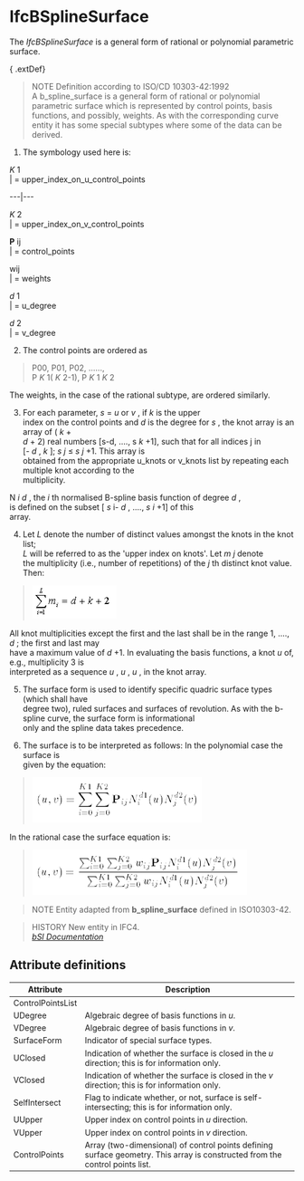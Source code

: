IfcBSplineSurface
=================
The _IfcBSplineSurface_ is a general form of rational or polynomial parametric
surface.  
  
{ .extDef}  
> NOTE  Definition according to ISO/CD 10303-42:1992  
> A b_spline_surface is a general form of rational or polynomial parametric
> surface which is represented by control points, basis functions, and
> possibly, weights. As with the corresponding curve entity it has some
> special subtypes where some of the data can be derived.

  

  1. The symbology used here is:  
  
  
 _K_ 1  
| = upper_index_on_u_control_points  
  
---|---  
  
  
 _K_ 2  
| = upper_index_on_v_control_points  
  
  
  
 **P** ij  
| = control_points  
  
  
  
wij  
| = weights  
  
  
  
 _d_ 1  
| = u_degree  
  
  
  
 _d_ 2  
| = v_degree  
  
  
  
  

  

  2. The control points are ordered as  

> P00, P01, P02, ......,  
> P _K_ 1( _K_ 2-1), P _K_ 1 _K_ 2

  
The weights, in the case of the rational subtype, are ordered similarly.  
  
  

  

  3. For each parameter, _s_ = _u_ or _v_ , if _k_ is the upper  
index on the control points and _d_ is the degree for _s_ , the knot array is
an array of ( _k_ +  
 _d_ \+ 2) real numbers [s-d, ...., s _k_ +1], such that for all indices j in  
[- _d_ , _k_ ]; _s_ _j_ ≤ _s_ _j_ +1. This array is  
obtained from the appropriate u_knots or v_knots list by repeating each
multiple knot according to the  
multiplicity.  
  
  
  
N _i_ _d_ , the _i_ th normalised B-spline basis function of degree _d_ ,  
is defined on the subset [ _s_ i- _d_ , ...., _s_ _i_ +1] of this  
array.  
  
  

  

  4. Let _L_ denote the number of distinct values amongst the knots in the knot list;  
 _L_ will be referred to as the 'upper index on knots'. Let _m_ _j_ denote  
the multiplicity (i.e., number of repetitions) of the _j_ th distinct knot
value. Then:  

> ![formula](../figures/ifcbsplinecurve-math2.gif)

  
All knot multiplicities except the first and the last shall be in the range 1,
...., _d_ ; the first and last may  
have a maximum value of _d_ +1. In evaluating the basis functions, a knot _u_
of, e.g., multiplicity 3 is  
interpreted as a sequence _u_ , _u_ , _u_ , in the knot array.  
  
  

  

  5. The surface form is used to identify specific quadric surface types (which shall have  
degree two), ruled surfaces and surfaces of revolution. As with the b-spline
curve, the surface form is informational  
only and the spline data takes precedence.  
  
  

  

  6. The surface is to be interpreted as follows: In the polynomial case the surface is  
given by the equation:  

> ![formula](../figures/ifcbsplinesurface-math1.gif)

  
In the rational case the surface equation is:  

> ![formula](../figures/ifcbsplinesurface-math2.gif)

  

  

  
  
> NOTE  Entity adapted from **b_spline_surface** defined in ISO10303-42.  
  
> HISTORY  New entity in IFC4.  
[ _bSI
Documentation_](https://standards.buildingsmart.org/IFC/DEV/IFC4_2/FINAL/HTML/schema/ifcgeometryresource/lexical/ifcbsplinesurface.htm)


Attribute definitions
---------------------
| Attribute         | Description                                                                                                                  |
|-------------------|------------------------------------------------------------------------------------------------------------------------------|
| ControlPointsList |                                                                                                                              |
| UDegree           | Algebraic degree of basis functions in _u_.                                                                                  |
| VDegree           | Algebraic degree of basis functions in _v_.                                                                                  |
| SurfaceForm       | Indicator of special surface types.                                                                                          |
| UClosed           | Indication of whether the surface is closed in the _u_ direction; this is for information only.                              |
| VClosed           | Indication of whether the surface is closed in the _v_ direction; this is for information only.                              |
| SelfIntersect     | Flag to indicate whether, or not, surface is self-intersecting; this is for information only.                                |
| UUpper            | Upper index on control points in _u_ direction.                                                                              |
| VUpper            | Upper index on control points in _v_ direction.                                                                              |
| ControlPoints     | Array (two-dimensional) of control points defining surface geometry. This array is constructed from the control points list. |

